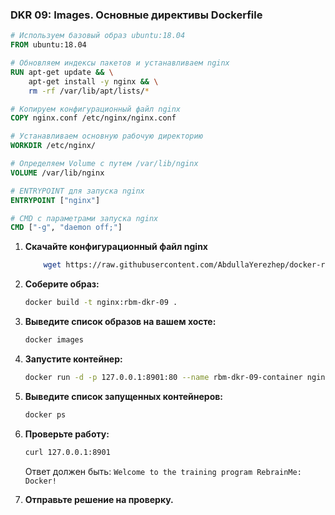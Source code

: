 ### DKR 09: Images. Основные директивы Dockerfile

```Dockerfile
# Используем базовый образ ubuntu:18.04
FROM ubuntu:18.04

# Обновляем индексы пакетов и устанавливаем nginx
RUN apt-get update && \
    apt-get install -y nginx && \
    rm -rf /var/lib/apt/lists/*

# Копируем конфигурационный файл nginx
COPY nginx.conf /etc/nginx/nginx.conf

# Устанавливаем основную рабочую директорию
WORKDIR /etc/nginx/

# Определяем Volume с путем /var/lib/nginx
VOLUME /var/lib/nginx

# ENTRYPOINT для запуска nginx
ENTRYPOINT ["nginx"]

# CMD с параметрами запуска nginx
CMD ["-g", "daemon off;"]
```

1. **Скачайте конфигурационный файл nginx**

    ```bash
    	wget https://raw.githubusercontent.com/AbdullaYerezhep/docker-rebrain/main/dkr9/nginx.conf
    ```

2. **Соберите образ:**

    ```bash
    docker build -t nginx:rbm-dkr-09 .
    ```

3. **Выведите список образов на вашем хосте:**

    ```bash
    docker images
    ```

4. **Запустите контейнер:**

    ```bash
    docker run -d -p 127.0.0.1:8901:80 --name rbm-dkr-09-container nginx:rbm-dkr-09
    ```

5. **Выведите список запущенных контейнеров:**

    ```bash
    docker ps
    ```

6. **Проверьте работу:**

    ```bash
    curl 127.0.0.1:8901
    ```

    Ответ должен быть: `Welcome to the training program RebrainMe: Docker!`

7. **Отправьте решение на проверку.**